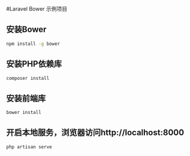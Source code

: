 #Laravel Bower 示例项目

## 安装Bower
````bash
npm install -g bower
````
## 安装PHP依赖库
````bash
composer install
````
## 安装前端库
```bash
bower install
```
## 开启本地服务，浏览器访问http://localhost:8000

```bash
php artisan serve
```